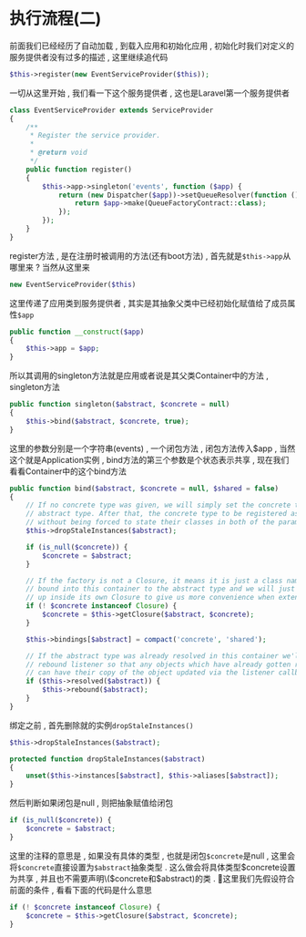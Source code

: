 # 执行流程\(二\)

前面我们已经经历了自动加载 , 到载入应用和初始化应用 , 初始化时我们对定义的服务提供者没有过多的描述 , 这里继续追代码

```php
$this->register(new EventServiceProvider($this));
```

一切从这里开始 , 我们看一下这个服务提供者 , 这也是Laravel第一个服务提供者

```php
class EventServiceProvider extends ServiceProvider
{
    /**
     * Register the service provider.
     *
     * @return void
     */
    public function register()
    {
        $this->app->singleton('events', function ($app) {
            return (new Dispatcher($app))->setQueueResolver(function () use ($app) {
                return $app->make(QueueFactoryContract::class);
            });
        });
    }
}
```

register方法 , 是在注册时被调用的方法\(还有boot方法\) , 首先就是`$this->app`从哪里来 ? 当然从这里来

```php
new EventServiceProvider($this)
```

这里传递了应用类到服务提供者 , 其实是其抽象父类中已经初始化赋值给了成员属性`$app`

```php
public function __construct($app)
{
    $this->app = $app;
}
```

所以其调用的singleton方法就是应用或者说是其父类Container中的方法 , singleton方法

```php
public function singleton($abstract, $concrete = null)
{
    $this->bind($abstract, $concrete, true);
}
```

这里的参数分别是一个字符串\(events\) , 一个闭包方法 , 闭包方法传入$app , 当然这个就是Application实例 , bind方法的第三个参数是个状态表示共享 , 现在我们看看Container中的这个bind方法

```php
public function bind($abstract, $concrete = null, $shared = false)
{
    // If no concrete type was given, we will simply set the concrete type to the
    // abstract type. After that, the concrete type to be registered as shared
    // without being forced to state their classes in both of the parameters.
    $this->dropStaleInstances($abstract);

    if (is_null($concrete)) {
        $concrete = $abstract;
    }

    // If the factory is not a Closure, it means it is just a class name which is
    // bound into this container to the abstract type and we will just wrap it
    // up inside its own Closure to give us more convenience when extending.
    if (! $concrete instanceof Closure) {
        $concrete = $this->getClosure($abstract, $concrete);
    }

    $this->bindings[$abstract] = compact('concrete', 'shared');

    // If the abstract type was already resolved in this container we'll fire the
    // rebound listener so that any objects which have already gotten resolved
    // can have their copy of the object updated via the listener callbacks.
    if ($this->resolved($abstract)) {
        $this->rebound($abstract);
    }
}
```

绑定之前 , 首先删除就的实例`dropStaleInstances()`

```php
$this->dropStaleInstances($abstract);

protected function dropStaleInstances($abstract)
{
    unset($this->instances[$abstract], $this->aliases[$abstract]);
}
```

然后判断如果闭包是null , 则把抽象赋值给闭包

```php
if (is_null($concrete)) {
    $concrete = $abstract;
}
```

这里的注释的意思是 , 如果没有具体的类型 , 也就是闭包`$concrete`是null , 这里会将`$concrete`直接设置为`$abstract`抽象类型 . 这么做会将具体类型$concrete设置为共享 , 并且也不需要声明\($concrete和$abstract\)的类 . 这里我们先假设符合前面的条件 , 看看下面的代码是什么意思

```php
if (! $concrete instanceof Closure) {
    $concrete = $this->getClosure($abstract, $concrete);
}
```



